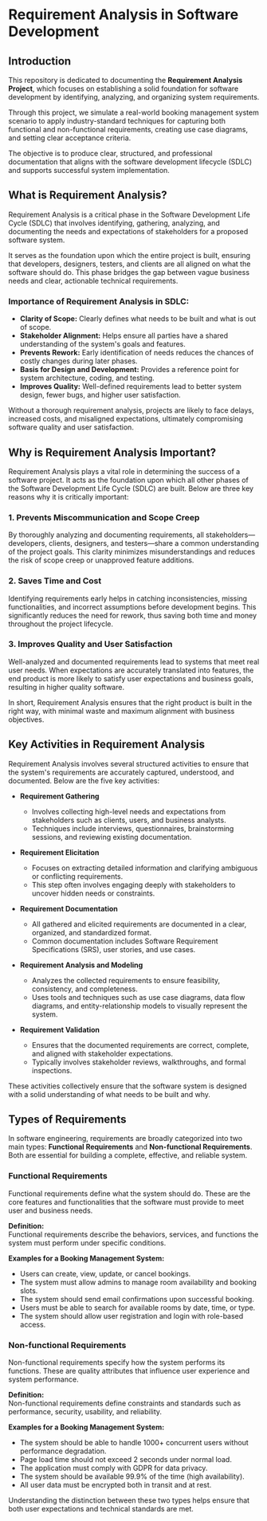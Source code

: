 # Requirement Analysis in Software Development

## Introduction

This repository is dedicated to documenting the **Requirement Analysis Project**, which focuses on establishing a solid foundation for software development by identifying, analyzing, and organizing system requirements.

Through this project, we simulate a real-world booking management system scenario to apply industry-standard techniques for capturing both functional and non-functional requirements, creating use case diagrams, and setting clear acceptance criteria.

The objective is to produce clear, structured, and professional documentation that aligns with the software development lifecycle (SDLC) and supports successful system implementation.

## What is Requirement Analysis?

Requirement Analysis is a critical phase in the Software Development Life Cycle (SDLC) that involves identifying, gathering, analyzing, and documenting the needs and expectations of stakeholders for a proposed software system.

It serves as the foundation upon which the entire project is built, ensuring that developers, designers, testers, and clients are all aligned on what the software should do. This phase bridges the gap between vague business needs and clear, actionable technical requirements.

### Importance of Requirement Analysis in SDLC:

- **Clarity of Scope:** Clearly defines what needs to be built and what is out of scope.
- **Stakeholder Alignment:** Helps ensure all parties have a shared understanding of the system's goals and features.
- **Prevents Rework:** Early identification of needs reduces the chances of costly changes during later phases.
- **Basis for Design and Development:** Provides a reference point for system architecture, coding, and testing.
- **Improves Quality:** Well-defined requirements lead to better system design, fewer bugs, and higher user satisfaction.

Without a thorough requirement analysis, projects are likely to face delays, increased costs, and misaligned expectations, ultimately compromising software quality and user satisfaction.

## Why is Requirement Analysis Important?

Requirement Analysis plays a vital role in determining the success of a software project. It acts as the foundation upon which all other phases of the Software Development Life Cycle (SDLC) are built. Below are three key reasons why it is critically important:

### 1. Prevents Miscommunication and Scope Creep
By thoroughly analyzing and documenting requirements, all stakeholders—developers, clients, designers, and testers—share a common understanding of the project goals. This clarity minimizes misunderstandings and reduces the risk of scope creep or unapproved feature additions.

### 2. Saves Time and Cost
Identifying requirements early helps in catching inconsistencies, missing functionalities, and incorrect assumptions before development begins. This significantly reduces the need for rework, thus saving both time and money throughout the project lifecycle.

### 3. Improves Quality and User Satisfaction
Well-analyzed and documented requirements lead to systems that meet real user needs. When expectations are accurately translated into features, the end product is more likely to satisfy user expectations and business goals, resulting in higher quality software.

In short, Requirement Analysis ensures that the right product is built in the right way, with minimal waste and maximum alignment with business objectives.

## Key Activities in Requirement Analysis

Requirement Analysis involves several structured activities to ensure that the system's requirements are accurately captured, understood, and documented. Below are the five key activities:

- **Requirement Gathering**
    - Involves collecting high-level needs and expectations from stakeholders such as clients, users, and business analysts.
    - Techniques include interviews, questionnaires, brainstorming sessions, and reviewing existing documentation.

- **Requirement Elicitation**
    - Focuses on extracting detailed information and clarifying ambiguous or conflicting requirements.
    - This step often involves engaging deeply with stakeholders to uncover hidden needs or constraints.

- **Requirement Documentation**
    - All gathered and elicited requirements are documented in a clear, organized, and standardized format.
    - Common documentation includes Software Requirement Specifications (SRS), user stories, and use cases.

- **Requirement Analysis and Modeling**
    - Analyzes the collected requirements to ensure feasibility, consistency, and completeness.
    - Uses tools and techniques such as use case diagrams, data flow diagrams, and entity-relationship models to visually represent the system.

- **Requirement Validation**
    - Ensures that the documented requirements are correct, complete, and aligned with stakeholder expectations.
    - Typically involves stakeholder reviews, walkthroughs, and formal inspections.

These activities collectively ensure that the software system is designed with a solid understanding of what needs to be built and why.

## Types of Requirements

In software engineering, requirements are broadly categorized into two main types: **Functional Requirements** and **Non-functional Requirements**. Both are essential for building a complete, effective, and reliable system.

### Functional Requirements

Functional requirements define what the system should do. These are the core features and functionalities that the software must provide to meet user and business needs.

**Definition:**  
Functional requirements describe the behaviors, services, and functions the system must perform under specific conditions.

**Examples for a Booking Management System:**
- Users can create, view, update, or cancel bookings.
- The system must allow admins to manage room availability and booking slots.
- The system should send email confirmations upon successful booking.
- Users must be able to search for available rooms by date, time, or type.
- The system should allow user registration and login with role-based access.

### Non-functional Requirements

Non-functional requirements specify how the system performs its functions. These are quality attributes that influence user experience and system performance.

**Definition:**  
Non-functional requirements define constraints and standards such as performance, security, usability, and reliability.

**Examples for a Booking Management System:**
- The system should be able to handle 1000+ concurrent users without performance degradation.
- Page load time should not exceed 2 seconds under normal load.
- The application must comply with GDPR for data privacy.
- The system should be available 99.9% of the time (high availability).
- All user data must be encrypted both in transit and at rest.

Understanding the distinction between these two types helps ensure that both user expectations and technical standards are met.
